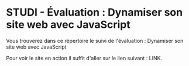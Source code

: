 # STUDI - Évaluation :  Dynamiser son site web avec JavaScript 

Vous trouverez dans ce répertoire le suivi de l'évaluation : Dynamiser son site web avec JavaScript 

Pour voir le site en action il suffit d'aller sur le lien suivant : LINK.